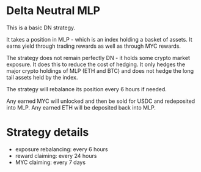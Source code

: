 # Delta Neutral MLP
This is a basic DN strategy.

It takes a position in MLP - which is an index holding a basket of assets. It earns yield through trading rewards as well as through MYC rewards.

The strategy does not remain perfectly DN - it holds some crypto market exposure. It does this to reduce the cost of hedging. It only hedges the major crypto holdings of MLP (ETH and BTC) and does not hedge the long tail assets held by the index.

The strategy will rebalance its position every 6 hours if needed.

Any earned MYC will unlocked and then be sold for USDC and redeposited into MLP. Any earned ETH will be deposited back into MLP.

# Strategy details
- exposure rebalancing: every 6 hours
- reward claiming: every 24 hours
- MYC claiming: every 7 days
